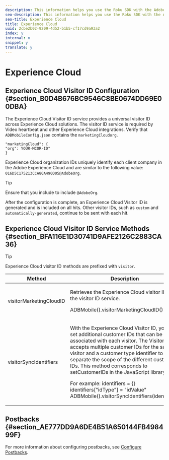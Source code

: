 ```yaml
---
description: This information helps you use the Roku SDK with the Adobe Experience Cloud.
seo-description: This information helps you use the Roku SDK with the Adobe Experience Cloud.
seo-title: Experience Cloud
title: Experience Cloud
uuid: 2cbe2b02-9209-4d52-b1b5-cf17cd9a93a2
index: y
internal: n
snippet: y
translate: y
---
```


# Experience Cloud


## Experience Cloud Visitor ID Configuration {#section_B0D4B676BC9546C8BE0674DD69E00DBA}

The Experience Cloud Visitor ID service provides a universal visitor ID across Experience Cloud solutions. The visitor ID service is required by Video heartbeat and other Experience Cloud integrations.
Verify that `ADBMobileConfig.json` contains the `marketingCloudorg`. 
```
"marketingCloud": {
"org": YOUR-MCOR-ID"
}
```

Experience Cloud organization IDs uniquely identify each client company in the Adobe Experience Cloud and are similar to the following value: `016D5C175213CCA80A490D05@AdobeOrg`. 

>[!TIP]
>
>Ensure that you include to include `@AdobeOrg`. 

After the configuration is complete, an Experience Cloud Visitor ID is generated and is included on all hits. Other visitor IDs, such as `custom` and `automatically-generated`, continue to be sent with each hit. 

## Experience Cloud Visitor ID Service Methods {#section_BFA116E1D30741D9AFE2126C2883CA36}


>[!TIP]
>
>Experience Cloud visitor ID methods are prefixed with `visitor`. 



<table id="table_5DE8BEEA051542B58B7060E26183E61F"> 
 <thead> 
  <tr> 
   <th colname="col1" class="entry">Method</th> 
   <th colname="col2" class="entry">Description</th> 
  </tr>
 </thead>
 <tbody> 
  <tr> 
   <td colname="col1"> <p><span class="codeph">visitorMarketingCloudID</span> </p> </td> 
   <td colname="col2"> <p>Retrieves the Experience Cloud visitor ID from the visitor ID service.</p> <p> 
     <codeblock>
      ADBMobile().visitorMarketingCloudID()
     </codeblock> </p> </td> 
  </tr> 
  <tr> 
   <td colname="col1"> <p><span class="codeph">visitorSyncIdentifiers</span> </p> </td> 
   <td colname="col2"> <p>With the Experience Cloud Visitor ID, you can set additional customer IDs that can be associated with each visitor. The Visitor API accepts multiple customer IDs for the same visitor and a customer type identifier to separate the scope of the different customer IDs. This method corresponds to <span class="codeph">setCustomerIDs</span> in the JavaScript library. </p> <p>For example: 
     <codeblock>
      identifiers&nbsp;=&nbsp;{}
      identifiers["idType"]&nbsp;=&nbsp;"idValue"
      ADBMobile().visitorSyncIdentifiers(identifiers)
     </codeblock> </p> </td> 
  </tr> 
 </tbody> 
</table>


## Postbacks {#section_AE777DD9A6DE4B51A650144FB498499F}

For more information about configuring postbacks, see [Configure Postbacks](https://marketing.adobe.com/resources/help/en_US/mobile/signals_.html). 

